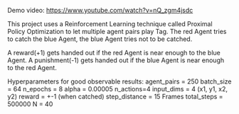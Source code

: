 Demo video: https://www.youtube.com/watch?v=nQ_zgm4jsdc

This project uses a Reinforcement Learning technique called Proximal Policy Optimization to let multiple agent pairs play Tag.
The red Agent tries to catch the blue Agent, the blue Agent tries not to be catched.

A reward(+1) gets handed out if the red Agent is near enough to the blue Agent.
A punishment(-1) gets handed out if the blue Agent is near enough to the red Agent.

Hyperparameters for good observable results:
agent_pairs = 250
batch_size = 64
n_epochs = 8
alpha = 0.00005
n_actions=4
input_dims = 4 (x1, y1, x2, y2)
reward = +-1 (when catched)
step_distance = 15 Frames
total_steps = 500000
N = 40
